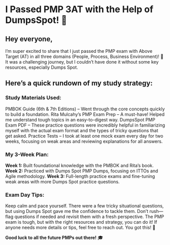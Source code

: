 # I Passed PMP 3AT with the Help of DumpsSpot! 🎉

## Hey everyone,

I’m super excited to share that I just passed the PMP exam with Above Target (AT) in all three domains (People, Process, Business Environment)! 🎯 It was a challenging journey, but I couldn’t have done it without some key resources, especially Dumps Spot.

## Here’s a quick rundown of my study strategy:

### Study Materials Used:
PMBOK Guide (6th & 7th Editions) – Went through the core concepts quickly to build a foundation.
Rita Mulcahy’s PMP Exam Prep – A must-have! Helped me understand tough topics in an easy-to-digest way.
DumpsSpot PMP Exam PDF – These practice questions were incredibly helpful in familiarizing myself with the actual exam format and the types of tricky questions that get asked.
Practice Tests – I took at least one mock exam every day for two weeks, focusing on weak areas and reviewing explanations for all answers.
### My 3-Week Plan:
**Week 1:** Built foundational knowledge with the PMBOK and Rita’s book.
**Week 2:** Practiced with Dumps Spot PMP Dumps, focusing on ITTOs and Agile methodology.
**Week 3:** Full-length practice exams and fine-tuning weak areas with more Dumps Spot practice questions.
### Exam Day Tips:
Keep calm and pace yourself. There were a few tricky situational questions, but using Dumps Spot gave me the confidence to tackle them.
Don’t rush—flag questions if needed and revisit them with a fresh perspective.
The PMP exam is tough, but with the right resources and strategy, you can do it! If anyone needs more details or tips, feel free to reach out. You got this! 💪

**Good luck to all the future PMPs out there!** 🎓
